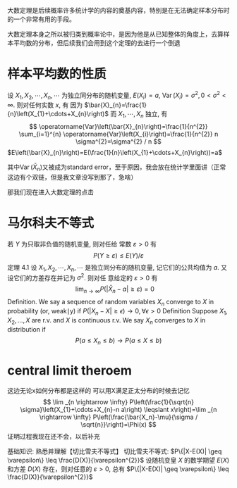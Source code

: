 大数定理是后续概率许多统计学的内容的奠基内容，特别是在无法确定样本分布时的一个非常有用的手段。

大数定理本身之所以被归类到概率论中，是因为他是从已知整体的角度上，去算样本平均数的分布，但后续我们会用到这个定理的去进行一个倒退

# 样本平均数的性质

 设 $X_{1}, X_{2}, \cdots, X_{n}, \cdots$ 为独立同分布的随机变量, $E\left(X_{i}\right)=a$, $\operatorname{Var}\left(X_{i}\right)=\sigma^{2}, 0<\sigma^{2}<\infty$. 则对任何实数 $x$, 有
 因为 $\bar{X}_{n}=\frac{1}{n}\left(X_{1}+\cdots+X_{n}\right)$ 而 $X_{1}, \cdots, X_{n}$ 独立, 有
$$
\operatorname{Var}\left(\bar{X}_{n}\right)=\frac{1}{n^{2}} \sum_{i=1}^{n} \operatorname{Var}\left(X_{i}\right)=\frac{1}{n^{2}} n \sigma^{2}=\sigma^{2} / n
$$
$E\left(\bar{X}_{n}\right)=E(\frac{1}{n}\left(X_{1}+\cdots+X_{n}\right))=a$

其中$\operatorname{Var}\left(\bar{X}_{n}\right)$又被成为standard error，至于原因，我会放在统计学里面讲（正常这边有个双链，但是我文章没写到那了，急啥）

那我们现在进入大数定理的点击

# 马尔科夫不等式
若 $Y$ 为只取非负值的随机变量, 则对任给 常数 $\varepsilon>0$ 有
$$
P(Y \geqslant \varepsilon) \leqslant E(Y) / \varepsilon
$$
定理 $4.1$ 设 $X_{1}, X_{2}, \cdots, X_{n}, \cdots$ 是独立同分布的随机变量, 记它们的公共均值为 $a$. 又设它们的方差存在并记为 $\sigma^{2}$. 则对任 意给定的 $\varepsilon>0$ 有
$$
\lim _{n \rightarrow \infty} P\left(\left|\bar{X}_{n}-a\right| \geqslant \varepsilon\right)=0 \quad
$$
Definition. We say a sequence of random variables $X_{n}$ converge to $X$ in probability (or, weak$\mid \mathrm{y})$ if $P\left(\left|X_{n}-X\right| \geq \epsilon\right) \rightarrow 0, \forall \epsilon>0$
Definition Suppose $X_{1}, X_{2}, \ldots, X$ are r.v. and $X$ is continuous r.v. We say $X_{n}$ converges to $X$ in distribution if
$$
P\left(a \leq X_{n} \leq b\right) \rightarrow P(a \leq X \leq b)
$$
# central limit theroem
这边无论x如何分布都是这样的
可以用X满足正太分布的时候去记忆
$$
\lim _{n \rightarrow \infty} P\left(\frac{1}{\sqrt{n} \sigma}\left(X_{1}+\cdots+X_{n}-n a\right) \leqslant x\right)=\lim _{n \rightarrow \infty} P\left(\frac{\bar{X_n}-\mu}{\sigma / \sqrt{n}}\right)=\Phi(x)
$$
证明过程我现在还不会，以后补充

基础知识: 熟悉并理解【切比雪夫不等式】
切比雪夫不等式: $P\{|X-E(X)| \geq \varepsilon\} \leq \frac{D(X)}{\varepsilon^{2}}$
设随机变皇 $X$ 的数学期望 $E(X)$ 和方差 $D(X)$ 存在，则对任意的 $\varepsilon>0$, 总有
$P\{|X-E(X)| \geq \varepsilon\} \leq \frac{D(X)}{\varepsilon^{2}}$